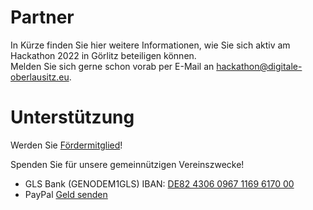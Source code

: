 # Partner

In Kürze finden Sie hier weitere Informationen,
wie Sie sich aktiv am Hackathon 2022 in Görlitz beteiligen können.  
Melden Sie sich gerne schon vorab per E-Mail an 
[hackathon@digitale-oberlausitz.eu](mailto:hackathon@digitale-oberlausitz.eu).

# Unterstützung

Werden Sie [Fördermitglied](https://digitale-oberlausitz.eu/foerdermitglieder)!

Spenden Sie für unsere gemeinnützigen Vereinszwecke!

- GLS Bank (GENODEM1GLS) IBAN: [DE82 4306 0967 1169 6170 00](urn:iban:DE82430609671169617000)
- PayPal [Geld senden](https://paypal.me/doev)
